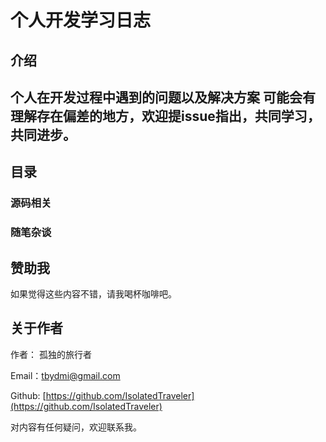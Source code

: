 # 个人开发学习日志
## 介绍
个人在开发过程中遇到的问题以及解决方案
可能会有理解存在偏差的地方，欢迎提issue指出，共同学习，共同进步。
---
## 目录
### 源码相关
### 随笔杂谈
## 赞助我
如果觉得这些内容不错，请我喝杯咖啡吧。

## 关于作者

作者： 孤独的旅行者

Email：tbydmi@gmail.com

Github: [https://github.com/IsolatedTraveler](https://github.com/IsolatedTraveler)

对内容有任何疑问，欢迎联系我。